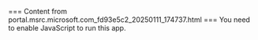 === Content from portal.msrc.microsoft.com_fd93e5c2_20250111_174737.html ===
You need to enable JavaScript to run this app.
